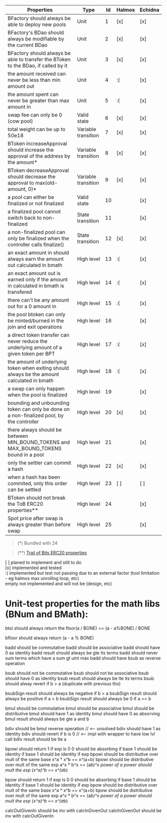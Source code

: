 | Properties                                                                                  | Type                | Id  | Halmos | Echidna |
| ------------------------------------------------------------------------------------------- | ------------------- | --- | ------ | ------- |
| BFactory should always be able to deploy new pools                                          | Unit                | 1   | [x]    | [x]     |
| BFactory's BDao should always be modifiable by the current BDao                            | Unit                | 2   | [x]    | [x]     |
| BFactory should always be able to transfer the BToken to the BDao, if called by it          | Unit                | 3   | [x]    | [x]     |
| the amount received can never be less than min amount out                                   | Unit                | 4   | :(     | [x]     |
| the amount spent can never be greater than max amount in                                    | Unit                | 5   | :(     | [x]     |
| swap fee can only be 0 (cow pool)                                                           | Valid state         | 6   | [x]    | [x]     |
| total weight can be up to 50e18                                                             | Variable transition | 7   | [x]    | [x]     |
| BToken increaseApproval should increase the approval of the address by the amount*          | Variable transition | 8   | [x]    | [x]     |
| BToken decreaseApproval should decrease the approval to max(old-amount, 0)*                 | Variable transition | 9   | [x]    | [x]     |
| a pool can either be finalized or not finalized                                             | Valid state         | 10  |        | [x]     |
| a finalized pool cannot switch back to non-finalized                                        | State transition    | 11  |        | [x]     |
| a non-finalized pool can only be finalized when the controller calls finalize()             | State transition    | 12  | [x]    | [x]     |
| an exact amount in should always earn the amount out calculated in bmath                    | High level          | 13  | :(     | [x]     |
| an exact amount out is earned only if the amount in calculated in bmath is transfered       | High level          | 14  | :(     | [x]     |
| there can't be any amount out for a 0 amount in                                             | High level          | 15  | :(     | [x]     |
| the pool btoken can only be minted/burned in the join and exit operations                   | High level          | 16  |        | [x]     |
| a direct token transfer can never reduce the underlying amount of a given token per BPT     | High level          | 17  | :(     | [x]     |
| the amount of underlying token when exiting should always be the amount calculated in bmath | High level          | 18  | :(     | [x]     |
| a swap can only happen when the pool is finalized                                           | High level          | 19  |        | [x]     |
| bounding and unbounding token can only be done on a non-finalized pool, by the controller   | High level          | 20  | [x]    | [x]     |
| there always should be between MIN_BOUND_TOKENS and MAX_BOUND_TOKENS bound in a pool        | High level          | 21  |        | [x]     |
| only the settler can commit a hash                                                          | High level          | 22  | [x]    | [x]     |
| when a hash has been commited, only this order can be settled                               | High level          | 23  | [ ]    | [ ]     |
| BToken should not break the ToB ERC20 properties**                                          | High level          | 24  |        | [x]     |
| Spot price after swap is always greater than before swap                                    | High level          | 25  |        | [x]     |

> (*) Bundled with 24

> (**) [Trail of Bits ERC20 properties](https://github.com/crytic/properties?tab=readme-ov-file#erc20-tests)

[ ] planed to implement and still to do
<br>[x] implemented and tested 
<br>:( implemented but test not passing due to an external factor (tool limitation - eg halmos max unrolling loop, etc) 
<br>empty not implemented and will not be (design, etc)

# Unit-test properties for the math libs (BNum and BMath):

btoi should always return the floor(a / BONE) == (a - a%BONE) / BONE
 
bfloor should always return (a - a % BONE)

badd should be commutative
badd should be associative
badd should have 0 as identity
badd result should always be gte its terms
badd should never sum terms which have a sum gt uint max
badd should have bsub as reverse operation

bsub should not be commutative
bsub should not be associative
bsub should have 0 as identity
bsub result should always be lte its terms
bsub should alway revert if b > a (duplicate with previous tho)

bsubSign result should always be negative if b > a
bsubSign result should always be positive if a > b
bsubSign result should always be 0 if a == b

bmul should be commutative
bmul should be associative
bmul should be distributive
bmul should have 1 as identity
bmul should have 0 as absorving
bmul result should always be gte a and b

bdiv should be bmul reverse operation // <-- unsolved
bdiv should have 1 as identity
bdiv should revert if b is 0 // <-- impl with wrapper to have low lvl call
bdiv result should be lte a

bpowi should return 1 if exp is 0
0 should be absorbing if base
1 should be identity if base
1 should be identity if exp
bpowi should be distributive over mult of the same base x^a * x^b == x^(a+b)
bpowi should be distributive over mult of the same exp  a^x * b^x == (a*b)^x
power of a power should mult the exp (x^a)^b == x^(a*b)

bpow should return 1 if exp is 0
0 should be absorbing if base
1 should be identity if base
1 should be identity if exp
bpow should be distributive over mult of the same base x^a * x^b == x^(a+b)
bpow should be distributive over mult of the same exp  a^x * b^x == (a*b)^x
power of a power should mult the exp (x^a)^b == x^(a*b)

calcOutGivenIn should be inv with calcInGivenOut
calcInGivenOut should be inv with calcOutGivenIn
